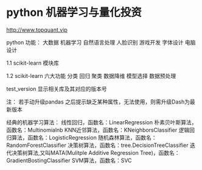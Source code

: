 # python 机器学习与量化投资

http://www.topquant.vip

python 功能：
大数据
机器学习
自然语言处理
人脸识别
游戏开发
字体设计
电脑设计

1.1 scikit-learn 模块库

1.2 scikit-learn 六大功能
分类
回归
聚类
数据降维
模型选择
数据预处理

test_version 显示相关库及其对应的版本号

注：
若手动升级pandas 之后提示缺乏某种属性，无法使用，则需升级Dash为最新版本

经典的机器学习算法：
线性回归，函数名：LinearRegression
朴素贝叶斯算法，函数名：Multinomialnb
KNN近邻算法，函数名：KNeighborsClassifier
逻辑回归算法，函数名：LogisticRegression
随机森林算法，函数名：RandomForestClassifier
决策树算法，函数名：tree.DecisionTreeClassifier
迭代决策树算法,又叫MATA(Mulitple Additive Regression Tree)，函数名：GradientBostingClassifier
SVM算法，函数名：SVC
